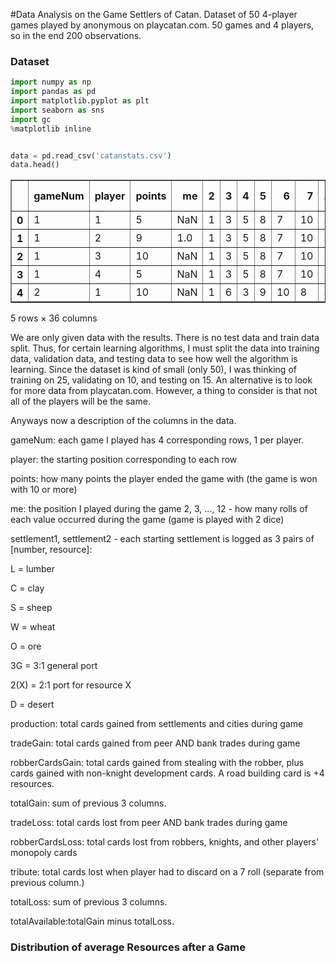
#Data Analysis on the Game Settlers of Catan. 
Dataset of 50 4-player games played by anonymous on playcatan.com. 50 games and 4 players, so in the end 200 observations.  


### Dataset


```python
import numpy as np
import pandas as pd
import matplotlib.pyplot as plt
import seaborn as sns
import gc
%matplotlib inline


data = pd.read_csv('catanstats.csv')
data.head()
```




<div>
<table border="1" class="dataframe">
  <thead>
    <tr style="text-align: right;">
      <th></th>
      <th>gameNum</th>
      <th>player</th>
      <th>points</th>
      <th>me</th>
      <th>2</th>
      <th>3</th>
      <th>4</th>
      <th>5</th>
      <th>6</th>
      <th>7</th>
      <th>...</th>
      <th>Unnamed: 26</th>
      <th>production</th>
      <th>tradeGain</th>
      <th>robberCardsGain</th>
      <th>totalGain</th>
      <th>tradeLoss</th>
      <th>robberCardsLoss</th>
      <th>tribute</th>
      <th>totalLoss</th>
      <th>totalAvailable</th>
    </tr>
  </thead>
  <tbody>
    <tr>
      <th>0</th>
      <td>1</td>
      <td>1</td>
      <td>5</td>
      <td>NaN</td>
      <td>1</td>
      <td>3</td>
      <td>5</td>
      <td>8</td>
      <td>7</td>
      <td>10</td>
      <td>...</td>
      <td>O</td>
      <td>38</td>
      <td>5</td>
      <td>2</td>
      <td>45</td>
      <td>10</td>
      <td>2</td>
      <td>4</td>
      <td>16</td>
      <td>29</td>
    </tr>
    <tr>
      <th>1</th>
      <td>1</td>
      <td>2</td>
      <td>9</td>
      <td>1.0</td>
      <td>1</td>
      <td>3</td>
      <td>5</td>
      <td>8</td>
      <td>7</td>
      <td>10</td>
      <td>...</td>
      <td>O</td>
      <td>48</td>
      <td>8</td>
      <td>6</td>
      <td>62</td>
      <td>11</td>
      <td>1</td>
      <td>8</td>
      <td>20</td>
      <td>42</td>
    </tr>
    <tr>
      <th>2</th>
      <td>1</td>
      <td>3</td>
      <td>10</td>
      <td>NaN</td>
      <td>1</td>
      <td>3</td>
      <td>5</td>
      <td>8</td>
      <td>7</td>
      <td>10</td>
      <td>...</td>
      <td>C</td>
      <td>44</td>
      <td>14</td>
      <td>9</td>
      <td>67</td>
      <td>24</td>
      <td>4</td>
      <td>0</td>
      <td>28</td>
      <td>39</td>
    </tr>
    <tr>
      <th>3</th>
      <td>1</td>
      <td>4</td>
      <td>5</td>
      <td>NaN</td>
      <td>1</td>
      <td>3</td>
      <td>5</td>
      <td>8</td>
      <td>7</td>
      <td>10</td>
      <td>...</td>
      <td>S</td>
      <td>42</td>
      <td>12</td>
      <td>0</td>
      <td>54</td>
      <td>24</td>
      <td>6</td>
      <td>0</td>
      <td>30</td>
      <td>24</td>
    </tr>
    <tr>
      <th>4</th>
      <td>2</td>
      <td>1</td>
      <td>10</td>
      <td>NaN</td>
      <td>1</td>
      <td>6</td>
      <td>3</td>
      <td>9</td>
      <td>10</td>
      <td>8</td>
      <td>...</td>
      <td>2L</td>
      <td>60</td>
      <td>15</td>
      <td>16</td>
      <td>91</td>
      <td>28</td>
      <td>10</td>
      <td>0</td>
      <td>38</td>
      <td>53</td>
    </tr>
  </tbody>
</table>
<p>5 rows × 36 columns</p>
</div>



We are only given data with the results. There is no test data and train data split. Thus, for certain learning algorithms, I must split the data into training data, validation data, and testing data to see how well the algorithm is learning. Since the dataset is kind of small (only 50), I was thinking of training on 25, validating on 10, and testing on 15. An alternative is to look for more data from playcatan.com. However, a thing to consider is that not all of the players will be the same. 


Anyways now a description of the columns in the data.

gameNum: each game I played has 4 corresponding rows, 1 per player.

player: the starting position corresponding to each row

points: how many points the player ended the game with (the game is won with 10 or more)

me: the position I played during the game
2, 3, ..., 12 - how many rolls of each value occurred during the game (game is played with 2 dice)

settlement1, settlement2 - each starting settlement is logged as 3 pairs of [number, resource]:

L = lumber

C = clay

S = sheep

W = wheat

O = ore

3G = 3:1 general port

2(X) = 2:1 port for resource X

D = desert
 
production: total cards gained from settlements and cities during game

tradeGain: total cards gained from peer AND bank trades during game

robberCardsGain: total cards gained from stealing with the robber, plus cards gained with non-knight development cards. A road building card is +4 resources.

totalGain: sum of previous 3 columns.

tradeLoss: total cards lost from peer AND bank trades during game

robberCardsLoss: total cards lost from robbers, knights, and other players' monopoly cards


tribute: total cards lost when player had to discard on a 7 roll (separate from previous column.)

totalLoss: sum of previous 3 columns.

totalAvailable:totalGain minus totalLoss.


### Distribution of average Resources after a Game


```python

```
